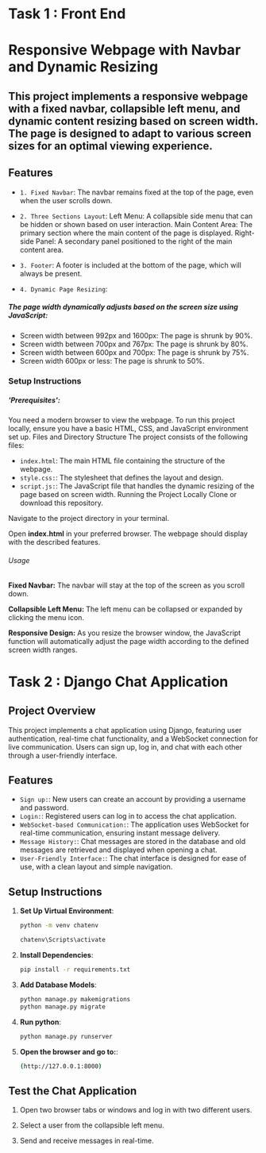 # Task 1 : Front End
# Responsive Webpage with Navbar and Dynamic Resizing
## This project implements a responsive webpage with a fixed navbar, collapsible left menu, and dynamic content resizing based on screen width. The page is designed to adapt to various screen sizes for an optimal viewing experience.

## Features
- `1. Fixed Navbar`: 
The navbar remains fixed at the top of the page, even when the user scrolls down.

- `2. Three Sections Layout`: 
Left Menu: A collapsible side menu that can be hidden or shown based on user interaction.
Main Content Area: The primary section where the main content of the page is displayed.
Right-side Panel: A secondary panel positioned to the right of the main content area.

- `3. Footer`: 
A footer is included at the bottom of the page, which will always be present.

- `4. Dynamic Page Resizing`: 
##### The page width dynamically adjusts based on the screen size using JavaScript:
- Screen width between 992px and 1600px: The page is shrunk by 90%.
- Screen width between 700px and 767px: The page is shrunk by 80%.
- Screen width between 600px and 700px: The page is shrunk by 75%.
- Screen width 600px or less: The page is shrunk to 50%.
### Setup Instructions
##### 'Prerequisites':
You need a modern browser to view the webpage.
To run this project locally, ensure you have a basic HTML, CSS, and JavaScript environment set up.
Files and Directory Structure
The project consists of the following files:

- `index.html`: The main HTML file containing the structure of the webpage.
- `style.css:`: The stylesheet that defines the layout and design.
- `script.js:`: The JavaScript file that handles the dynamic resizing of the page based on screen width.
Running the Project Locally
Clone or download this repository.

Navigate to the project directory in your terminal.

Open **index.html** in your preferred browser. The webpage should display with the described features.

###### Usage
**Fixed Navbar:** The navbar will stay at the top of the screen as you scroll down.

**Collapsible Left Menu:** The left menu can be collapsed or expanded by clicking the menu icon.

**Responsive Design:** As you resize the browser window, the JavaScript function will automatically adjust the page width according to the defined screen width ranges.


# Task 2 : Django Chat Application


## Project Overview
This project implements a chat application using Django, featuring user authentication, real-time chat functionality, and a WebSocket connection for live communication. Users can sign up, log in, and chat with each other through a user-friendly interface.

## Features
- `Sign up:`: New users can create an account by providing a username and password.
- `Login:`: Registered users can log in to access the chat application.
- `WebSocket-based Communication:`: The application uses WebSocket for real-time communication, ensuring instant message delivery.
- `Message History:`: Chat messages are stored in the database and old messages are retrieved and displayed when opening a chat.
- `User-Friendly Interface:`: The chat interface is designed for ease of use, with a clean layout and simple navigation.

## Setup Instructions
1. **Set Up Virtual Environment**:
   ```bash
   python -m venv chatenv
   
   chatenv\Scripts\activate

2. **Install Dependencies**:
   ```bash
   pip install -r requirements.txt


3. **Add Database Models**:
   ```bash
   python manage.py makemigrations
   python manage.py migrate


4. **Run python**:
   ```bash
   python manage.py runserver


5. **Open the browser and go to:**:
   ```bash
   (http://127.0.0.1:8000)

## Test the Chat Application

1. Open two browser tabs or windows and log in with two different users.
 
2. Select a user from the collapsible left menu.
   
3. Send and receive messages in real-time.  
 

